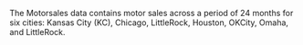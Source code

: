 The Motorsales data contains motor sales across a period of 24 months for six cities: Kansas City (KC), Chicago, LittleRock, Houston, OKCity, Omaha, and LittleRock.
